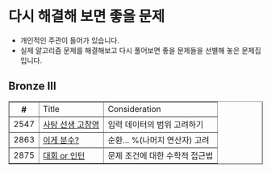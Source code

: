 # 다시 해결해 보면 좋을 문제
- 개인적인 주관이 들어가 있습니다.
- 실제 알고리즘 문제를 해결해보고 다시 풀어보면 좋을 문제들을 선별해 놓은 문제집 입니다.

## Bronze III
<html>
  <body>
    <table border="1">
      <th>
        #
        <td> Title
        <td> Consideration
      </th>
    <tr>
        <td>2547
        <td><a href="https://www.acmicpc.net/problem/2547">사탕 선생 고창영</a>
        <td> 입력 데이터의 범위 고려하기
    </tr>  
    <tr>
        <td>2863
        <td><a href="https://www.acmicpc.net/problem/2863">이게 분수?</a>
        <td> 순환... %(나머지 연산자) 고려
      </tr>  
    <tr>
    <tr>
        <td>2875
        <td><a href="https://www.acmicpc.net/problem/2875">대회 or 인턴</a>
        <td> 문제 조건에 대한 수학적 접근법
      </tr>  
    <tr>
        
  </body>
</html>
  
